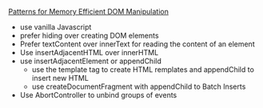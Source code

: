 [Patterns for Memory Efficient DOM Manipulation](https://frontendmasters.com/blog/patterns-for-memory-efficient-dom-manipulation/)

- use vanilla Javascript
- prefer hiding over creating DOM elements
- Prefer textContent over innerText for reading the content of an element
- Use insertAdjacentHTML over innerHTML
- use insertAdjacentElement or appendChild
	- use the template tag to create HTML remplates and appendChild to insert new HTML
	- use createDocumentFragment with appendChild to Batch Inserts
- Use AbortController to unbind groups of events